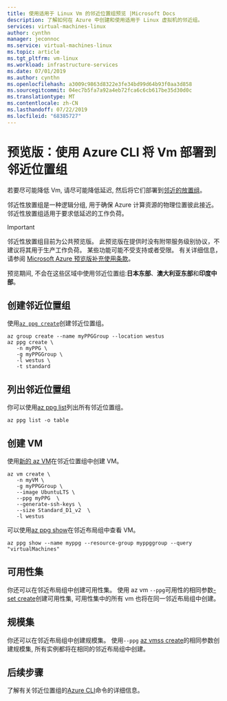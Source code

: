 ```yaml
---
title: 使用适用于 Linux Vm 的邻近位置组预览 |Microsoft Docs
description: 了解如何在 Azure 中创建和使用适用于 Linux 虚拟机的邻近组。
services: virtual-machines-linux
author: cynthn
manager: jeconnoc
ms.service: virtual-machines-linux
ms.topic: article
ms.tgt_pltfrm: vm-linux
ms.workload: infrastructure-services
ms.date: 07/01/2019
ms.author: cynthn
ms.openlocfilehash: a3009c9863d8322e3fe34bd99d64b93f0aa3d858
ms.sourcegitcommit: 04ec7b5fa7a92a4eb72fca6c6cb617be35d30d0c
ms.translationtype: MT
ms.contentlocale: zh-CN
ms.lasthandoff: 07/22/2019
ms.locfileid: "68385727"
---
```

# <a name="preview-deploy-vms-to-proximity-placement-groups-using-azure-cli"></a>预览版：使用 Azure CLI 将 Vm 部署到邻近位置组

若要尽可能降低 Vm, 请尽可能降低延迟, 然后将它们部署到[邻近的放置组](co-location.md#preview-proximity-placement-groups)。

邻近性放置组是一种逻辑分组, 用于确保 Azure 计算资源的物理位置彼此接近。 邻近性放置组适用于要求低延迟的工作负荷。

> [!IMPORTANT]
> 邻近性放置组目前为公共预览版。
> 此预览版在提供时没有附带服务级别协议，不建议将其用于生产工作负荷。 某些功能可能不受支持或者受限。 有关详细信息，请参阅 [Microsoft Azure 预览版补充使用条款](https://azure.microsoft.com/support/legal/preview-supplemental-terms/)。
>
> 预览期间, 不会在这些区域中使用邻近位置组:**日本东部**、**澳大利亚东部**和**印度中部**。

## <a name="create-the-proximity-placement-group"></a>创建邻近位置组
使用[`az ppg create`](/cli/azure/ppg#az-ppg-create)创建邻近位置组。 

```azurecli-interactive
az group create --name myPPGGroup --location westus
az ppg create \
   -n myPPG \
   -g myPPGGroup \
   -l westus \
   -t standard 
```

## <a name="list-proximity-placement-groups"></a>列出邻近位置组

你可以使用[az ppg list](/cli/azure/ppg#az-ppg-list)列出所有邻近位置组。

```azurecli-interactive
az ppg list -o table
```

## <a name="create-a-vm"></a>创建 VM

使用[新的 az VM](/cli/azure/vm#az-vm-create)在邻近位置组中创建 VM。
```azurecli-interactive
az vm create \
   -n myVM \
   -g myPPGGroup \
   --image UbuntuLTS \
   --ppg myPPG  \
   --generate-ssh-keys \
   --size Standard_D1_v2  \
   -l westus
```

可以使用[az ppg show](/cli/azure/ppg#az-ppg-show)在邻近布局组中查看 VM。

```azurecli-interactive
az ppg show --name myppg --resource-group myppggroup --query "virtualMachines"
```

## <a name="availability-sets"></a>可用性集
你还可以在邻近布局组中创建可用性集。 使用 az vm `--ppg`可用性的相同参数[-set create](/cli/azure/vm/availability-set#az-vm-availability-set-create)创建可用性集, 可用性集中的所有 vm 也将在同一邻近布局组中创建。

## <a name="scale-sets"></a>规模集

你还可以在邻近布局组中创建规模集。 使用`--ppg` [az vmss create](/cli/azure/vmss?view=azure-cli-latest#az-vmss-create)的相同参数创建规模集, 所有实例都将在相同的邻近布局组中创建。

## <a name="next-steps"></a>后续步骤

了解有关邻近位置组的[Azure CLI](/cli/azure/ppg)命令的详细信息。
